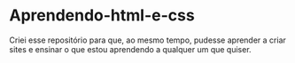 # Aprendendo-html-e-css
Criei esse repositório para que, ao mesmo tempo, pudesse aprender a criar sites e ensinar o que estou aprendendo a qualquer um que quiser.

